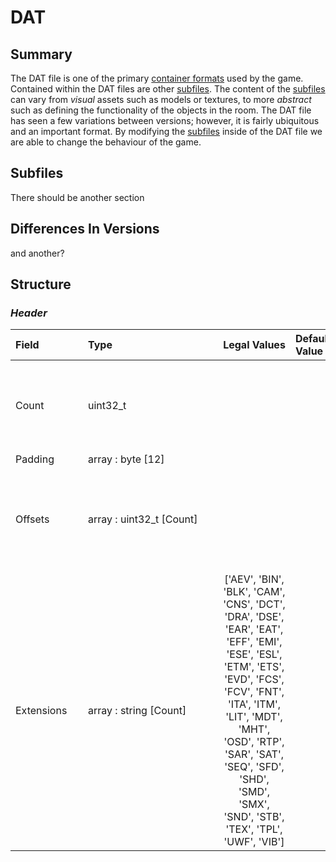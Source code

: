 # DAT

## Summary
 The DAT file is one of the primary [container formats](https://en.wikipedia.org/wiki/Container_format_(computing)) used by the game. Contained within the DAT files are other [subfiles](#subfiles). The content of the [subfiles](#subfiles) can vary from *visual* assets such as models or textures, to more *abstract* such as defining the functionality of the objects in the room. The DAT file has seen a few variations between versions; however, it is fairly ubiquitous and an important format. By modifying the [subfiles](#subfiles) inside of the DAT file we are able to change the behaviour of the game.
## Subfiles
There should be another section
## Differences In Versions
and another?
## Structure
### *Header*


| <span style="display: inline-block; width:100px">Field</span> | <span style="display: inline-block; width:200px">Type</span> | <span style="display: inline-block; width:100px">Legal Values</span> | <span style="display: inline-block; width:100px">Default Value</span> | Comment |
| :- | :- | :-: | :- | :- |
| Count | uint32_t   |  |  | The amount of subfiles contained within the DAT. |
| Padding | array : byte [12] |  |  |  |
| Offsets | array : uint32_t [Count] |  |  | List of offsets pointing to the start of each chunk of data. |
| Extensions | array : string [Count] | ['AEV', 'BIN', 'BLK', 'CAM', 'CNS', 'DCT', 'DRA', 'DSE', 'EAR', 'EAT', 'EFF', 'EMI', 'ESE', 'ESL', 'ETM', 'ETS', 'EVD', 'FCS', 'FCV', 'FNT', 'ITA', 'ITM', 'LIT', 'MDT', 'MHT', 'OSD', 'RTP', 'SAR', 'SAT', 'SEQ', 'SFD', 'SHD', 'SMD', 'SMX', 'SND', 'STB', 'TEX', 'TPL', 'UWF', 'VIB'] |  | Extension for the files. |
